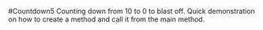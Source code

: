#Countdown5
Counting down from 10 to 0 to blast off.
Quick demonstration on how to create a method and call it from the main method.
